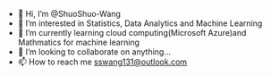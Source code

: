 - 👋 Hi, I’m @ShuoShuo-Wang
- 👀 I’m interested in Statistics, Data Analytics and Machine Learning
- 🌱 I’m currently learning cloud computing(Microsoft Azure)and Mathmatics for machine learning
- 💞️ I’m looking to collaborate on anything...
- 📫 How to reach me sswang131@outlook.com

<!---
ShuoShuo-Wang/ShuoShuo-Wang is a ✨ special ✨ repository because its `README.md` (this file) appears on your GitHub profile.
You can click the Preview link to take a look at your changes.
--->
